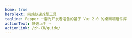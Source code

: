 ```yaml
---
home: true
heroText: 网站快速成型工具
tagline: Pepper 一套为开发者准备的基于 Vue 2.0 的桌面端组件库
actionText: 快速上手 →
actionLink: /zh-CN/guide/
---
```

